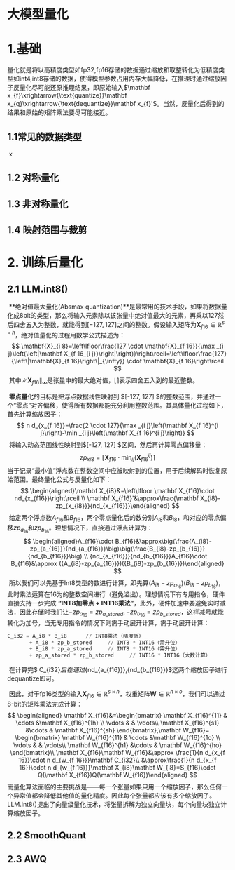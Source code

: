 # 大模型量化

# 1.基础

​	量化就是将以高精度类型如fp32,fp16存储的数据通过缩放和取整转化为低精度类型如int4,int8存储的数据，使得模型参数占用内存大幅降低，在推理时通过缩放因子反量化尽可能还原推理结果，即原始输入$\mathbf x_{f}\xrightarrow{\text{quantize}}\mathbf x_{q}\xrightarrow{\text{dequantize}}\mathbf x_{f}'$​。当然，反量化后得到的结果和原始的矩阵乘法要尽可能接近。

## 1.1常见的数据类型

​	x

## 1.2 对称量化



## 1.3 非对称量化



## 1.4  映射范围与裁剪



# 2. 训练后量化

## 2.1  LLM.int8()

​	**绝对值最大量化(Absmax quantization)**是最常用的技术手段，如果将数据量化成8bit的类型，那么将输入元素除以该张量中绝对值最大的元素，再乘以127然后四舍五入为整数，就能得到$[-127,127]$之间的整数。假设输入矩阵为$\mathbf X_{f16}\in\mathbb R^{s\times h}$，绝对值量化的过程用数学公式描述为：
$$
\mathbf{X}_{i 8}=\left\lfloor\frac{127 \cdot \mathbf{X}_{f 16}}{\max _{i j}\left(\left|\mathbf X_{f 16_{i j}}\right|\right)}\right\rceil=\left\lfloor\frac{127}{\left\|\mathbf{X}_{f 16}\right\|_{\infty}} \cdot \mathbf{X}_{f 16}\right\rceil
$$
​	其中${\left\|\mathbf{X}_{f 16}\right\|_{\infty}}$是张量中的最大绝对值，$\left\lfloor \right\rceil$表示四舍五入到的最近整数。

​	**零点量化**的目标是把浮点数据线性映射到 $[-127, 127] $的整数范围，并通过一个“零点”对齐偏移，使得所有数据都能充分利用整数范围。其具体量化过程如下，首先计算缩放因子：
$$
n d_{x_{f 16}}=\frac{2 \cdot 127}{\max _{i j}\left(\mathbf X_{f 16}^{i j}\right)-\min _{i j}\left(\mathbf X_{f 16}^{i j}\right)}
$$
​	将输入动态范围线性映射到$[-127, 127] $区间，然后再计算零点偏移量：
$$
zp_{xi8}=\left\lfloor \mathbf X_{f16}\cdot \min_{ij}(\mathbf X_{f16}^{ij})\right\rceil
$$
​	当于记录“最小值”浮点数在整数空间中应被映射到的位置，用于后续解码时恢复原始范围。最终量化公式与反量化如下：
$$
\begin{aligned}\mathbf X_{i8}&=\left\lfloor \mathbf X_{f16}\cdot nd_{x_{f16}}\right\rceil \\
\mathbf X_{f16}'&\approx\frac{\mathbf X_{i8}-zp_{x_{i8}}}{nd_{x_{f16}}}\end{aligned}
$$
​	给定两个浮点数$A_{f16}$和$B_{f16}$，两个零点量化后的数分别$A_{i8}$和$B_{i8}$，和对应的零点偏移$zp_{a_{16}}$和$zp_{b_{16}}$。理想情况下，直接通过浮点计算为：
$$
\begin{aligned}A_{f16}\cdot B_{f16}&\approx\big(\frac{A_{i8}-zp_{a_{16}}}{nd_{a_{f16}}}\big)\big(\frac{B_{i8}-zp_{b_{16}}}{nd_{b_{f16}}}\big) \\ 
{nd_{a_{f16}}}{nd_{b_{f16}}}A_{f16}\cdot B_{f16}&\approx ({A_{i8}-zp_{a_{16}}})({B_{i8}-zp_{b_{16}}})\end{aligned}
$$
​	所以我们可以先基于Int8类型的数进行计算，即先算$({A_{i8}-zp_{a_{16}}})({B_{i8}-zp_{b_{16}}})$，此时乘法运算在16为的整数空间进行（避免溢出）。理想情况下有专用指令，硬件直接支持一步完成 **“INT8加零点 + INT16乘法”**，此外，硬件加速中要避免实时减法，因此存储时我们让$-zp_{a_{16}}=zp_{a\_stored},-zp_{b_{16}}=zp_{b\_stored}$，这样减号就能转化为加号，当无专用指令的情况下则需手动展开计算，需手动展开计算：

```python
C_i32 = A_i8 * B_i8      // INT8乘法（精度低）
       + A_i8 * zp_b_stored     // INT8 * INT16（需升位）
       + B_i8 * zp_a_stored     // INT8 * INT16（需升位）
       + zp_a_stored * zp_b_stored     // INT16 * INT16（大数计算）
```

​	在计算完$	C_{i32}$后在通过${nd_{a_{f16}}},{nd_{b_{f16}}}$这两个缩放因子进行dequantize即可。

​	因此，对于fp16类型的输入$\mathbf X_{f16}\in\mathbb R^{s\times h}$，权重矩阵$\mathbf W\in \mathbb R^{h\times o}$，我们可以通过8-bit的矩阵乘法完成计算：
$$
\begin{aligned} \mathbf X_{f16}&=\begin{bmatrix}
\mathbf X_{f16}^{11} & \cdots &\mathbf X_{f16}^{1h} \\
\vdots & & \vdots\\
\mathbf X_{f16}^{s1} &\cdots & \mathbf X_{f16}^{sh}
\end{bmatrix},\mathbf W_{f16}= \begin{bmatrix}
\mathbf W_{f16}^{11} & \cdots &\mathbf W_{f16}^{1o} \\
\vdots & & \vdots\\
\mathbf W_{f16}^{h1} &\cdots & \mathbf W_{f16}^{ho}
\end{bmatrix}\\
\mathbf X_{f16}\mathbf W_{f16}&\approx \frac{1}{n d_{x_{f 16}}\cdot n d_{w_{f 16}}}\mathbf C_{i32}\\
&\approx\frac{1}{n d_{x_{f 16}}\cdot n d_{w_{f 16}}}\mathbf X_{i8}\mathbf W_{i8}=S_{f16}\cdot Q(\mathbf X_{f16})Q(\mathbf W_{f16})\end{aligned}
$$
​	而量化算法面临的主要挑战是——每一个张量如果只用一个缩放因子，那么任何一个异常值都会降低其他值的量化精度。因此每个张量都应该有多个缩放因子。LLM.int8()提出了向量级量化技术，将张量拆解为独立向量块，每个向量块独立计算缩放因子。

## 2.2 SmoothQuant







## 2.3 AWQ













